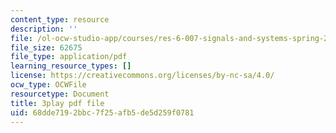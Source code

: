 ```yaml
---
content_type: resource
description: ''
file: /ol-ocw-studio-app/courses/res-6-007-signals-and-systems-spring-2011/68dde7192bbc7f25afb5de5d259f0781_KT3yNuY_FPM.pdf
file_size: 62675
file_type: application/pdf
learning_resource_types: []
license: https://creativecommons.org/licenses/by-nc-sa/4.0/
ocw_type: OCWFile
resourcetype: Document
title: 3play pdf file
uid: 68dde719-2bbc-7f25-afb5-de5d259f0781
---
```

